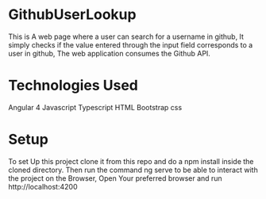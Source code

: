 # GithubUserLookup
 This is A web page where a user can search  for a username in github, It simply checks if the value entered through the input field corresponds to a user in github, The web application consumes the Github API.

 # Technologies Used

 Angular 4
 Javascript
 Typescript
 HTML
 Bootstrap css

 # Setup

 To set Up this project clone it from this repo and do a npm install inside the cloned directory.
 Then run the command ng serve to be able to interact with the project on the Browser,
 Open Your preferred browser and run http://localhost:4200

